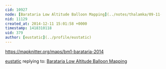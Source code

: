 ```yaml
---
cid: 10927
node: [Barataria Low Altitude Balloon Mapping](../notes/thalamka/09-11-2014/barataria-low-altitude-balloon-mapping)
nid: 11129
created_at: 2014-12-11 15:01:58 +0000
timestamp: 1418310118
uid: 379
author: [eustatic](../profile/eustatic)
---
```


https://mapknitter.org/maps/bm1-barataria-2014

[eustatic](../profile/eustatic) replying to: [Barataria Low Altitude Balloon Mapping](../notes/thalamka/09-11-2014/barataria-low-altitude-balloon-mapping)


